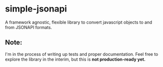 # simple-jsonapi
A framework agnostic, flexible library to convert javascript objects to and from JSONAPI formats.

## Note:
I'm in the process of writing up tests and proper documentation. Feel free to explore the library in the interim, but this is **not production-ready yet.**
